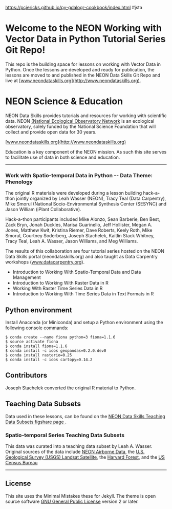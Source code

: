 https://pcjericks.github.io/py-gdalogr-cookbook/index.html #jsta

# Welcome to the NEON Working with Vector Data in Python Tutorial Series Git Repo!
This repo is the building space for lessons on working with Vector Data in Python.
Once the lessons are developed and ready for publication, the lessons are moved
to and published in the NEON Data Skills Git Repo and live at
[www.neondataskills.org](http://www.neondataskills.org).

# NEON Science & Education
NEON Data Skills provides tutorials and resources for working with scientific
data. NEON
[(National Ecological Observatory Network](http://www.neonscience.org])
is an ecological observatory, solely funded by the National Science Foundation
that will collect and provide open data for 30 years.

[www.neondataskills.org](http://www.neondataskills.org)

Education is a key component of the NEON mission. As such this site serves to
facilitate use of data in both science and education.

---

### Work with Spatio-temporal Data in Python -- Data Theme: Phenology
The original R materials were developed during a lesson building hack-a-thon
jointly organized by Leah Wasser (NEON), Tracy Teal (Data Carpentry), Mike
Smorul (National Socio-Environmental Synthesis Center (SESYNC) and Jason William
(iPlant Collaborative).

Hack-a-thon participants included Mike Alonzo, Sean Barberie, Ben Best,
Zack Bryn, Jonah Duckles, Marisa Guarinello, Jeff Hollister, Megan A. Jones,
Matthew Kwit, Kristina Riemer, Dave Roberts, Keely Roth, Mike Smorul,
Courtney Soderberg, Joseph Stachelek, Kaitlin Stack Whitney, Tracy Teal,
Leah A. Wasser, Jason Williams, and Meg Williams.

The results of this collaboration are four tutorial
series hosted on the NEON Data Skills portal (neondataskills.org) and also
taught as Data Carpentry workshops (www.datacarpentry.org).  

* Introduction to Working With Spatio-Temporal Data and Data Management
* Introduction to Working With Raster Data in R
* Working With Raster Time Series Data in R
* Introduction to Working With Time Series Data in Text Formats in R

## Python environment
Install Anaconda (or Miniconda) and setup a Python environment using the following console commands:

```
$ conda create --name fiona python=3 fiona=1.1.6
$ source activate fiona
$ conda install fiona=1.1.6
$ conda install -c ioos geopandas=0.2.0.dev0
$ conda install rasterio=0.25
$ conda install -c ioos cartopy=0.14.2
```

## Contributors
Joseph Stachelek converted the original R material to Python.

## Teaching Data Subsets
Data used in these lessons, can be found on the
<a href="https://figshare.com/authors/NEON_Data_Skills_Teaching_Data_Subsets/834136" target="_blank"> NEON Data Skills Teaching Data Subsets figshare page </a>.

### Spatio-temporal Series Teaching Data Subsets
This data was curated into a teaching data subset by Leah A. Wasser. Original
sources of the data include
<a href="http://www.neoninc.org/data-resources/get-data/airborne-data" target="_blank"> NEON Airborne Data</a>,
the <a href="http://landsat.usgs.gov" target="_blank" > U.S. Geological Survey (USGS) Landsat Satellite</a>,
the <a href="http://harvardforest.fas.harvard.edu/" target="_blank">Harvard Forest</a>,
and the <a href="https://www.census.gov/geo/maps-data/data/tiger-cart-boundary.html" target="_blank">US Census Bureau</a>

---

## License
This site uses the Minimal Mistakes these for Jekyll. The theme is open source
software
[GNU General Public License](http://mmistakes.github.io/minimal-mistakes/LICENSE)
version 2 or later.
